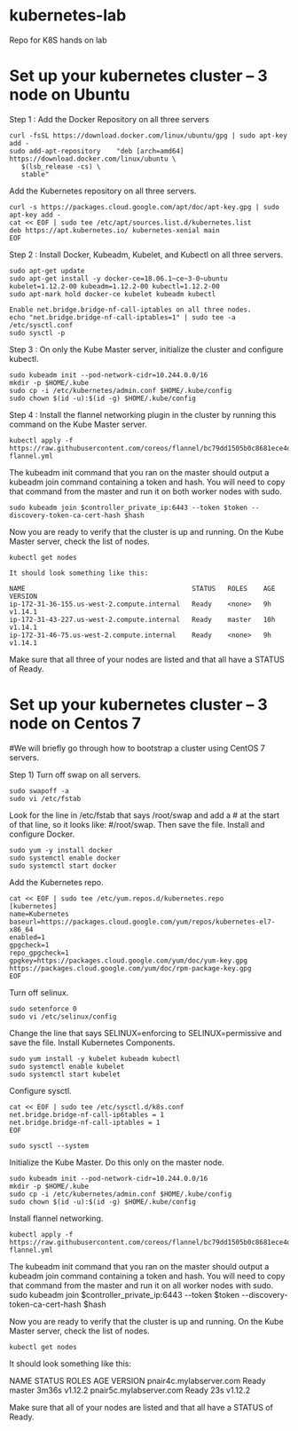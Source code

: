 # kubernetes-lab
Repo for K8S hands on lab

# Set up your kubernetes cluster – 3 node on Ubuntu 

Step 1 : Add the Docker Repository on all three servers 

```
curl -fsSL https://download.docker.com/linux/ubuntu/gpg | sudo apt-key add -
sudo add-apt-repository    "deb [arch=amd64] https://download.docker.com/linux/ubuntu \
   $(lsb_release -cs) \
   stable"

```
Add the Kubernetes repository on all three servers.
```
curl -s https://packages.cloud.google.com/apt/doc/apt-key.gpg | sudo apt-key add -
cat << EOF | sudo tee /etc/apt/sources.list.d/kubernetes.list
deb https://apt.kubernetes.io/ kubernetes-xenial main
EOF

```
Step 2 : Install Docker, Kubeadm, Kubelet, and Kubectl on all three servers.
```
sudo apt-get update
sudo apt-get install -y docker-ce=18.06.1~ce~3-0~ubuntu kubelet=1.12.2-00 kubeadm=1.12.2-00 kubectl=1.12.2-00
sudo apt-mark hold docker-ce kubelet kubeadm kubectl

Enable net.bridge.bridge-nf-call-iptables on all three nodes.
echo "net.bridge.bridge-nf-call-iptables=1" | sudo tee -a /etc/sysctl.conf
sudo sysctl -p

```

Step 3 : On only the Kube Master server, initialize the cluster and configure kubectl.

```
sudo kubeadm init --pod-network-cidr=10.244.0.0/16
mkdir -p $HOME/.kube
sudo cp -i /etc/kubernetes/admin.conf $HOME/.kube/config
sudo chown $(id -u):$(id -g) $HOME/.kube/config

```

Step 4 : Install the flannel networking plugin in the cluster by running this command on the Kube Master server.

```
kubectl apply -f https://raw.githubusercontent.com/coreos/flannel/bc79dd1505b0c8681ece4de4c0d86c5cd2643275/Documentation/kube-flannel.yml

```

The kubeadm init command that you ran on the master should output a kubeadm join command containing a token and hash. You will need to copy that command from the master and run it on both worker nodes with sudo.

```
sudo kubeadm join $controller_private_ip:6443 --token $token --discovery-token-ca-cert-hash $hash
```

Now you are ready to verify that the cluster is up and running. On the Kube Master server, check the list of nodes.

```
kubectl get nodes

It should look something like this:

NAME                                          STATUS   ROLES    AGE   VERSION
ip-172-31-36-155.us-west-2.compute.internal   Ready    <none>   9h    v1.14.1
ip-172-31-43-227.us-west-2.compute.internal   Ready    master   10h   v1.14.1
ip-172-31-46-75.us-west-2.compute.internal    Ready    <none>   9h    v1.14.1

```

Make sure that all three of your nodes are listed and that all have a STATUS of Ready.



# Set up your kubernetes cluster – 3 node on Centos 7 


#We will briefly go through how to bootstrap a cluster using CentOS 7 servers.

Step 1) Turn off swap on all servers.
```
sudo swapoff -a
sudo vi /etc/fstab
```

Look for the line in /etc/fstab that says /root/swap and add a # at the start of that line, so it looks like: #/root/swap. Then save the file.
Install and configure Docker.
```
sudo yum -y install docker
sudo systemctl enable docker
sudo systemctl start docker
```

Add the Kubernetes repo.
```
cat << EOF | sudo tee /etc/yum.repos.d/kubernetes.repo
[kubernetes]
name=Kubernetes
baseurl=https://packages.cloud.google.com/yum/repos/kubernetes-el7-x86_64
enabled=1
gpgcheck=1
repo_gpgcheck=1
gpgkey=https://packages.cloud.google.com/yum/doc/yum-key.gpg https://packages.cloud.google.com/yum/doc/rpm-package-key.gpg
EOF
```

Turn off selinux.
```
sudo setenforce 0
sudo vi /etc/selinux/config
```

Change the line that says SELINUX=enforcing to SELINUX=permissive and save the file.
Install Kubernetes Components.

```
sudo yum install -y kubelet kubeadm kubectl
sudo systemctl enable kubelet
sudo systemctl start kubelet
```

Configure sysctl.
```
cat << EOF | sudo tee /etc/sysctl.d/k8s.conf
net.bridge.bridge-nf-call-ip6tables = 1
net.bridge.bridge-nf-call-iptables = 1
EOF

sudo sysctl --system
```
Initialize the Kube Master. Do this only on the master node.
```
sudo kubeadm init --pod-network-cidr=10.244.0.0/16
mkdir -p $HOME/.kube
sudo cp -i /etc/kubernetes/admin.conf $HOME/.kube/config
sudo chown $(id -u):$(id -g) $HOME/.kube/config
```

Install flannel networking.
```
kubectl apply -f https://raw.githubusercontent.com/coreos/flannel/bc79dd1505b0c8681ece4de4c0d86c5cd2643275/Documentation/kube-flannel.yml
```

The kubeadm init command that you ran on the master should output a kubeadm join command containing a token and hash. You will need to copy that command from the master and run it on all worker nodes with sudo.
sudo kubeadm join $controller_private_ip:6443 --token $token --discovery-token-ca-cert-hash $hash

Now you are ready to verify that the cluster is up and running. On the Kube Master server, check the list of nodes.
```
kubectl get nodes
```

It should look something like this:

NAME                      STATUS   ROLES    AGE     VERSION
pnair4c.mylabserver.com   Ready    master   3m36s   v1.12.2
pnair5c.mylabserver.com   Ready    <none>   23s     v1.12.2

Make sure that all of your nodes are listed and that all have a STATUS of Ready.
